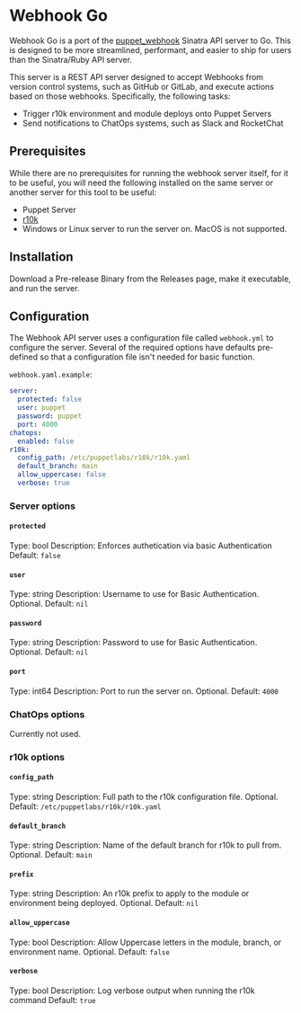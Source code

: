 # Webhook Go

Webhook Go is a port of the [puppet_webhook](https://github.com/voxpupuli/puppet_webhook) Sinatra API server to Go.
This is designed to be more streamlined, performant, and easier to ship for users than the Sinatra/Ruby API server. 

This server is a REST API server designed to accept Webhooks from version control systems, such as GitHub or GitLab, and execute actions based on those webhooks. Specifically, the following tasks:

* Trigger r10k environment and module deploys onto Puppet Servers
* Send notifications to ChatOps systems, such as Slack and RocketChat

## Prerequisites

While there are no prerequisites for running the webhook server itself, for it to be useful, you will need the following installed on the same server or another server for this tool to be useful:

* Puppet Server
* [r10k](https://github.com/puppetlabs/r10k)
* Windows or Linux server to run the server on. MacOS is not supported.

## Installation

Download a Pre-release Binary from the Releases page, make it executable, and run the server.

## Configuration

The Webhook API server uses a configuration file called `webhook.yml` to configure the server. Several of the required options have defaults pre-defined so that a configuration file isn't needed for basic function.

`webhook.yaml.example`:
```yaml
server:
  protected: false
  user: puppet
  password: puppet
  port: 4000
chatops:
  enabled: false
r10k:
  config_path: /etc/puppetlabs/r10k/r10k.yaml
  default_branch: main
  allow_uppercase: false
  verbose: true
```

### Server options

#### `protected`

Type: bool
Description: Enforces authetication via basic Authentication
Default: `false`

#### `user`

Type: string
Description: Username to use for Basic Authentication. Optional.
Default: `nil`

#### `password`

Type: string
Description: Password to use for Basic Authentication. Optional.
Default: `nil`

#### `port`

Type: int64
Description: Port to run the server on. Optional.
Default: `4000`

### ChatOps options

Currently not used.

### r10k options

#### `config_path`

Type: string
Description: Full path to the r10k configuration file. Optional.
Default: `/etc/puppetlabs/r10k/r10k.yaml`

#### `default_branch`

Type: string
Description: Name of the default branch for r10k to pull from. Optional.
Default: `main`

#### `prefix`

Type: string
Description: An r10k prefix to apply to the module or environment being deployed. Optional.
Default: `nil`

#### `allow_uppercase`

Type: bool
Description: Allow Uppercase letters in the module, branch, or environment name. Optional.
Default: `false`

#### `verbose`

Type: bool
Description: Log verbose output when running the r10k command
Default: `true`
